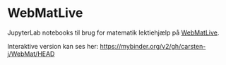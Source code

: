 # WebMatLive

JupyterLab notebooks til brug for matematik lektiehjælp på [WebMatLive](https://www.webmatlive.dk).

Interaktive version kan ses her: https://mybinder.org/v2/gh/carsten-j/WebMat/HEAD
